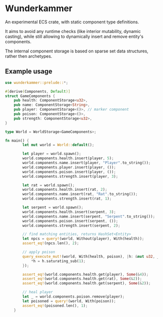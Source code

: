 # Wunderkammer

An experimental ECS crate, with static component type definitions.

It aims to avoid any runtime checks (like interior mutability, dynamic casting), while still allowing to dynamically insert and remove entity's components.

The internal component storage is based on sparse set data structures, rather then archetypes.

## Example usage

```rust
use wunderkammer::prelude::*;

#[derive(Components, Default)]
struct GameComponents {
    pub health: ComponentStorage<u32>,
    pub name: ComponentStorage<String>,
    pub player: ComponentStorage<()>, // marker component
    pub poison: ComponentStorage<()>,
    pub strength: ComponentStorage<u32>,
}

type World = WorldStorage<GameComponents>;

fn main() {
        let mut world = World::default();

        let player = world.spawn();
        world.components.health.insert(player, 5);
        world.components.name.insert(player, "Player".to_string());
        world.components.player.insert(player, ());
        world.components.poison.insert(player, ());
        world.components.strength.insert(player, 3);

        let rat = world.spawn();
        world.components.health.insert(rat, 2);
        world.components.name.insert(rat, "Rat".to_string());
        world.components.strength.insert(rat, 1);

        let serpent = world.spawn();
        world.components.health.insert(serpent, 3);
        world.components.name.insert(serpent, "Serpent".to_string());
        world.components.poison.insert(serpent, ());
        world.components.strength.insert(serpent, 2);

        // find matching entities, returns HashSet<Entity>
        let npcs = query!(world, Without(player), With(health));
        assert_eq!(npcs.len(), 2);

        // apply poison
        query_execute_mut!(world, With(health, poison), |h: &mut u32, _| {
            *h = h.saturating_sub(1);
        });

        assert_eq!(world.components.health.get(player), Some(&4));
        assert_eq!(world.components.health.get(rat), Some(&2));
        assert_eq!(world.components.health.get(serpent), Some(&2));

        // heal player
        let _ = world.components.poison.remove(player);
        let poisoned = query!(world, With(poison));
        assert_eq!(poisoned.len(), 1);
    }
```